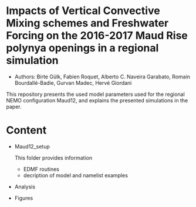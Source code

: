 # Impacts of Vertical Convective Mixing schemes and Freshwater Forcing on the 2016-2017 Maud Rise polynya openings in a regional simulation

* Authors: Birte Gülk, Fabien Roquet, Alberto C. Naveira Garabato, Romain Bourdallé-Badie, Gurvan Madec, Hervé Giordani

This repository presents the used model parameters used for the regional NEMO configuration Maud12, and explains the presented simulations in the paper.

# Content
- Maud12_setup

  This folder provides information 
  - EDMF routines
  - decription of model and namelist examples
- Analysis
- Figures